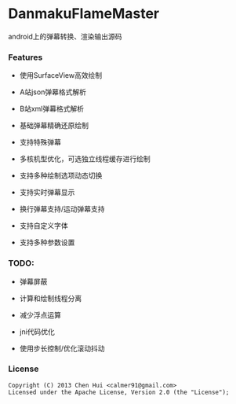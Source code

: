 DanmakuFlameMaster
==================

android上的弹幕转换、渲染输出源码


### Features

- 使用SurfaceView高效绘制

- A站json弹幕格式解析

- B站xml弹幕格式解析

- 基础弹幕精确还原绘制

- 支持特殊弹幕

- 多核机型优化，可选独立线程缓存进行绘制

- 支持多种绘制选项动态切换

- 支持实时弹幕显示

- 换行弹幕支持/运动弹幕支持

- 支持自定义字体

- 支持多种参数设置

### TODO:

- 弹幕屏蔽

- 计算和绘制线程分离

- 减少浮点运算

- jni代码优化

- 使用步长控制/优化滚动抖动


### License
    Copyright (C) 2013 Chen Hui <calmer91@gmail.com>
    Licensed under the Apache License, Version 2.0 (the "License");